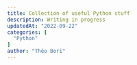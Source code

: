 ```yaml
---
title: Collection of useful Python stuff
description: Writing in progress
updatedAt: "2022-09-22"
categories: [
  "Python"
]
author: "Théo Bori"
---
```

